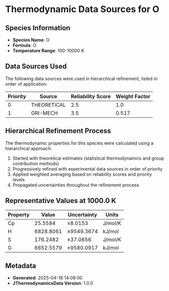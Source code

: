# Thermodynamic Data Sources for O

## Species Information
- **Species Name**: O
- **Formula**: O
- **Temperature Range**: 100-10000 K

## Data Sources Used
The following data sources were used in hierarchical refinement, listed in order of application:

| Priority | Source | Reliability Score | Weight Factor |
|----------|--------|-------------------|---------------|
| 0 | THEORETICAL | 2.5 | 1.0 |
| 1 | GRI-MECH | 3.5 | 0.517 |

## Hierarchical Refinement Process
The thermodynamic properties for this species were calculated using a hierarchical approach:

1. Started with theoretical estimates (statistical thermodynamics and group contribution methods)
2. Progressively refined with experimental data sources in order of priority
3. Applied weighted averaging based on reliability scores and priority levels
4. Propagated uncertainties throughout the refinement process

## Representative Values at 1000.0 K
| Property | Value | Uncertainty | Units |
|----------|-------|-------------|-------|
| Cp | 25.5584 | ±8.0153 | J/mol/K |
| H | 6828.8061 | ±9549.3674 | kJ/mol |
| S | 176.2482 | ±37.0656 | J/mol/K |
| G | 6652.5579 | ±9580.0917 | kJ/mol |

## Metadata
- **Generated**: 2025-04-18 14:08:00
- **JThermodynamicsData Version**: 1.0.0
